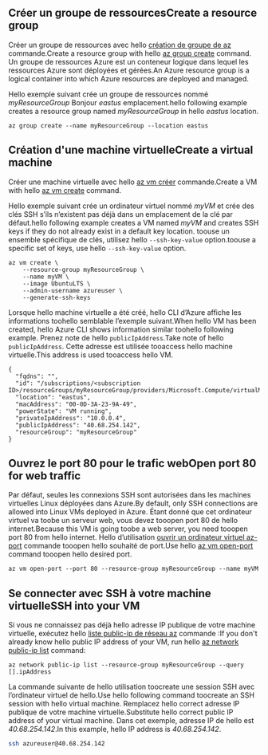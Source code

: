 ## <a name="create-a-resource-group"></a><span data-ttu-id="162c9-101">Créer un groupe de ressources</span><span class="sxs-lookup"><span data-stu-id="162c9-101">Create a resource group</span></span>

<span data-ttu-id="162c9-102">Créer un groupe de ressources avec hello [création de groupe de az](/cli/azure/group#create) commande.</span><span class="sxs-lookup"><span data-stu-id="162c9-102">Create a resource group with hello [az group create](/cli/azure/group#create) command.</span></span> <span data-ttu-id="162c9-103">Un groupe de ressources Azure est un conteneur logique dans lequel les ressources Azure sont déployées et gérées.</span><span class="sxs-lookup"><span data-stu-id="162c9-103">An Azure resource group is a logical container into which Azure resources are deployed and managed.</span></span> 

<span data-ttu-id="162c9-104">Hello exemple suivant crée un groupe de ressources nommé *myResourceGroup* Bonjour *eastus* emplacement.</span><span class="sxs-lookup"><span data-stu-id="162c9-104">hello following example creates a resource group named *myResourceGroup* in hello *eastus* location.</span></span>

```azurecli-interactive 
az group create --name myResourceGroup --location eastus
```

## <a name="create-a-virtual-machine"></a><span data-ttu-id="162c9-105">Création d'une machine virtuelle</span><span class="sxs-lookup"><span data-stu-id="162c9-105">Create a virtual machine</span></span>

<span data-ttu-id="162c9-106">Créer une machine virtuelle avec hello [az vm créer](/cli/azure/vm#create) commande.</span><span class="sxs-lookup"><span data-stu-id="162c9-106">Create a VM with hello [az vm create](/cli/azure/vm#create) command.</span></span> 

<span data-ttu-id="162c9-107">Hello exemple suivant crée un ordinateur virtuel nommé *myVM* et crée des clés SSH s’ils n’existent pas déjà dans un emplacement de la clé par défaut.</span><span class="sxs-lookup"><span data-stu-id="162c9-107">hello following example creates a VM named *myVM* and creates SSH keys if they do not already exist in a default key location.</span></span> <span data-ttu-id="162c9-108">toouse un ensemble spécifique de clés, utilisez hello `--ssh-key-value` option.</span><span class="sxs-lookup"><span data-stu-id="162c9-108">toouse a specific set of keys, use hello `--ssh-key-value` option.</span></span>  

```azurecli-interactive 
az vm create \
    --resource-group myResourceGroup \
    --name myVM \
    --image UbuntuLTS \
    --admin-username azureuser \
    --generate-ssh-keys
```

<span data-ttu-id="162c9-109">Lorsque hello machine virtuelle a été créé, hello CLI d’Azure affiche les informations toohello semblable l’exemple suivant.</span><span class="sxs-lookup"><span data-stu-id="162c9-109">When hello VM has been created, hello Azure CLI shows information similar toohello following example.</span></span> <span data-ttu-id="162c9-110">Prenez note de hello `publicIpAddress`.</span><span class="sxs-lookup"><span data-stu-id="162c9-110">Take note of hello `publicIpAddress`.</span></span> <span data-ttu-id="162c9-111">Cette adresse est utilisée tooaccess hello machine virtuelle.</span><span class="sxs-lookup"><span data-stu-id="162c9-111">This address is used tooaccess hello VM.</span></span>

```azurecli-interactive 
{
  "fqdns": "",
  "id": "/subscriptions/<subscription ID>/resourceGroups/myResourceGroup/providers/Microsoft.Compute/virtualMachines/myVM",
  "location": "eastus",
  "macAddress": "00-0D-3A-23-9A-49",
  "powerState": "VM running",
  "privateIpAddress": "10.0.0.4",
  "publicIpAddress": "40.68.254.142",
  "resourceGroup": "myResourceGroup"
}
```



## <a name="open-port-80-for-web-traffic"></a><span data-ttu-id="162c9-112">Ouvrez le port 80 pour le trafic web</span><span class="sxs-lookup"><span data-stu-id="162c9-112">Open port 80 for web traffic</span></span> 

<span data-ttu-id="162c9-113">Par défaut, seules les connexions SSH sont autorisées dans les machines virtuelles Linux déployées dans Azure.</span><span class="sxs-lookup"><span data-stu-id="162c9-113">By default, only SSH connections are allowed into Linux VMs deployed in Azure.</span></span> <span data-ttu-id="162c9-114">Étant donné que cet ordinateur virtuel va toobe un serveur web, vous devez tooopen port 80 de hello internet.</span><span class="sxs-lookup"><span data-stu-id="162c9-114">Because this VM is going toobe a web server, you need tooopen port 80 from hello internet.</span></span> <span data-ttu-id="162c9-115">Hello d’utilisation [ouvrir un ordinateur virtuel az-port](/cli/azure/vm#open-port) commande tooopen hello souhaité de port.</span><span class="sxs-lookup"><span data-stu-id="162c9-115">Use hello [az vm open-port](/cli/azure/vm#open-port) command tooopen hello desired port.</span></span>  
 
```azurecli-interactive 
az vm open-port --port 80 --resource-group myResourceGroup --name myVM
```
## <a name="ssh-into-your-vm"></a><span data-ttu-id="162c9-116">Se connecter avec SSH à votre machine virtuelle</span><span class="sxs-lookup"><span data-stu-id="162c9-116">SSH into your VM</span></span>


<span data-ttu-id="162c9-117">Si vous ne connaissez pas déjà hello adresse IP publique de votre machine virtuelle, exécutez hello [liste public-ip de réseau az](/cli/azure/network/public-ip#list) commande :</span><span class="sxs-lookup"><span data-stu-id="162c9-117">If you don't already know hello public IP address of your VM, run hello [az network public-ip list](/cli/azure/network/public-ip#list) command:</span></span>


```azurecli-interactive
az network public-ip list --resource-group myResourceGroup --query [].ipAddress
```

<span data-ttu-id="162c9-118">La commande suivante de hello utilisation toocreate une session SSH avec l’ordinateur virtuel de hello.</span><span class="sxs-lookup"><span data-stu-id="162c9-118">Use hello following command toocreate an SSH session with hello virtual machine.</span></span> <span data-ttu-id="162c9-119">Remplacez hello correct adresse IP publique de votre machine virtuelle.</span><span class="sxs-lookup"><span data-stu-id="162c9-119">Substitute hello correct public IP address of your virtual machine.</span></span> <span data-ttu-id="162c9-120">Dans cet exemple, adresse IP de hello est *40.68.254.142*.</span><span class="sxs-lookup"><span data-stu-id="162c9-120">In this example, hello IP address is *40.68.254.142*.</span></span>

```bash
ssh azureuser@40.68.254.142
```

